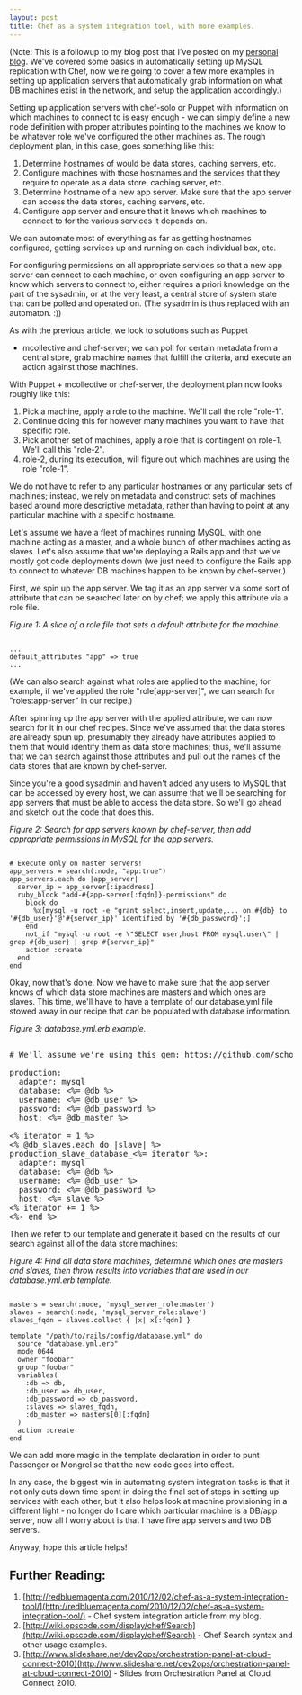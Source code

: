 ```yaml
---
layout: post
title: Chef as a system integration tool, with more examples.
---
```


(Note: This is a followup to my blog post that I've posted on my
[personal blog].  We've covered some basics in automatically setting up MySQL
replication with Chef, now we're going to cover a few more examples in
setting up application servers that automatically grab information on
what DB machines exist in the network, and setup the application accordingly.)

Setting up application servers with chef-solo or Puppet with information on
which machines to connect to is easy enough - we can simply define a new node
definition with proper attributes pointing to the machines we know to be
whatever role we've configured the other machines as.  The rough deployment
plan, in this case, goes something like this:

1. Determine hostnames of would be data stores, caching servers, etc.
2. Configure machines with those hostnames and the services that they require
to operate as a data store, caching server, etc.
3. Determine hostname of a new app server.  Make sure that the app server can
access the data stores, caching servers, etc.
4. Configure app server and ensure that it knows which machines to connect to
for the various services it depends on.

We can automate most of everything as far as getting hostnames configured,
getting services up and running on each individual box, etc.

For configuring permissions on all appropriate services so that a new app
server can connect to each machine, or even configuring an app server to
know which servers to connect to, either requires a priori knowledge on the
part of the sysadmin, or at the very least, a central store of system state
that can be polled and operated on. (The sysadmin is thus replaced with an
automaton. :))

As with the previous article, we look to solutions such as Puppet
+ mcollective and chef-server; we can poll for certain metadata from a central
store, grab machine names that fulfill the criteria, and execute an action
against those machines.

With Puppet + mcollective or chef-server, the deployment plan now looks
roughly like this:

1. Pick a machine, apply a role to the machine.  We'll call the role "role-1".
2. Continue doing this for however many machines you want to have that specific
role.
3. Pick another set of machines, apply a role that is contingent on role-1.
We'll call this "role-2".
4. role-2, during its execution, will figure out which machines are using
the role "role-1".

We do not have to refer to any particular hostnames or any particular sets
of machines; instead, we rely on metadata and construct sets of machines
based around more descriptive metadata, rather than having to point at any
particular machine with a specific hostname.

Let's assume we have a fleet of machines running MySQL, with one machine
acting as a master, and a whole bunch of other machines acting as slaves.
Let's also assume that we're deploying a Rails app and that we've mostly
got code deployments down (we just need to configure the Rails app to
connect to whatever DB machines happen to be known by chef-server.)

First, we spin up the app server.  We tag it as an app server via some sort
of attribute that can be searched later on by chef; we apply this attribute
via a role file.

*Figure 1: A slice of a role file that sets a default attribute for the machine.*
<pre><code>
...
default_attributes "app" => true
...
</code></pre>

(We can also search against what roles are applied to the machine; for example,
if we've applied the role "role[app-server]", we can search for
"roles:app-server" in our recipe.)

After spinning up the app server with the applied attribute, we can now
search for it in our chef recipes.  Since we've assumed that the data stores
are already spun up, presumably they already have attributes applied to them
that would identify them as data store machines; thus, we'll assume that we
can search against those attributes and pull out the names of the data stores
that are known by chef-server.

Since you're a good sysadmin and haven't added any users to MySQL that can
be accessed by every host, we can assume that we'll be searching for app
servers that must be able to access the data store.  So we'll go ahead
and sketch out the code that does this.

*Figure 2: Search for app servers known by chef-server, then add appropriate permissions in MySQL for the app servers.*
<pre><code>
# Execute only on master servers!
app_servers = search(:node, "app:true")
app_servers.each do |app_server|
  server_ip = app_server[:ipaddress]
  ruby_block "add-#{app-server[:fqdn]}-permissions" do
    block do
      %x[mysql -u root -e "grant select,insert,update,... on #{db} to '#{db_user}'@'#{server_ip}' identified by '#{db_password}';]
    end
    not_if "mysql -u root -e \"SELECT user,host FROM mysql.user\" | grep #{db_user} | grep #{server_ip}"
    action :create
  end
end
</code></pre>

Okay, now that's done.  Now we have to make sure that the app server knows of
which data store machines are masters and which ones are slaves.  This time,
we'll have to have a template of our database.yml file stowed away in our
recipe that can be populated with database information.

*Figure 3: database.yml.erb example.*
<pre></code>
# We'll assume we're using this gem: https://github.com/schoefmax/multi_db

production:
  adapter: mysql
  database: <%= @db %>
  username: <%= @db_user %>
  password: <%= @db_password %>
  host: <%= @db_master %>

<% iterator = 1 %>
<% @db_slaves.each do |slave| %>
production_slave_database_<%= iterator %>:
  adapter: mysql
  database: <%= @db %>
  username: <%= @db_user %>
  password: <%= @db_password %>
  host: <%= slave %>
<% iterator += 1 %>
<%- end %>
</code></pre>

Then we refer to our template and generate it based on the results of our
search against all of the data store machines:

*Figure 4: Find all data store machines, determine which ones are masters and slaves, then throw results into variables that are used in our database.yml.erb template.*
<pre><code>
masters = search(:node, 'mysql_server_role:master')
slaves = search(:node, 'mysql_server_role:slave')
slaves_fqdn = slaves.collect { |x| x[:fqdn] }

template "/path/to/rails/config/database.yml" do
  source "database.yml.erb"
  mode 0644
  owner "foobar"
  group "foobar"
  variables(
    :db => db,
    :db_user => db_user,
    :db_password => db_password,
    :slaves => slaves_fqdn,
    :db_master => masters[0][:fqdn]
  )
  action :create
end
</code></pre>

We can add more magic in the template declaration in order to punt Passenger
or Mongrel so that the new code goes into effect.

In any case, the biggest win in automating system integration tasks is that it
not only cuts down time spent in doing the final set of steps in setting up
services with each other, but it also helps look at machine provisioning in
a different light - no longer do I care which particular machine is a DB/app
server, now all I worry about is that I have five app servers and two DB
servers.

Anyway, hope this article helps!

Further Reading:
----------------

1. [http://redbluemagenta.com/2010/12/02/chef-as-a-system-integration-tool/](http://redbluemagenta.com/2010/12/02/chef-as-a-system-integration-tool/) - Chef system integration article from my blog.
2. [http://wiki.opscode.com/display/chef/Search](http://wiki.opscode.com/display/chef/Search) - Chef Search syntax and other usage examples.
3. [http://www.slideshare.net/dev2ops/orchestration-panel-at-cloud-connect-2010](http://www.slideshare.net/dev2ops/orchestration-panel-at-cloud-connect-2010) - Slides from Orchestration Panel at Cloud Connect 2010.

[personal blog]: http://redbluemagenta.com/2010/12/02/chef-as-a-system-integration-tool/
